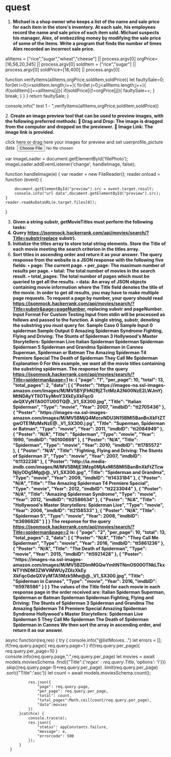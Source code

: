 # quest

1. <b> Michael is a shop owner who keeps a list of the name and sale price for each item in the store's inventory.
At each sale, his employees record the name and sale price of each item sold. Michael suspects his
manager, Alex, of embezzling money by modifying the sale price of some of the items. Write a program
that finds the number of times Alex recorded an incorrect sale price. </b>
    
allItems = ["rice","sugar","wheat","cheese"] || process.argv[0]
orgPrice=[16,56,20,345] || process.argv[0]
soldItem = ["rice","sugar"] || process.argv[0]
soldPrice=[18,400] || process.argv[0]

function verifyItems(allItems,orgPrice,soldItem,soldPrice){
    let faultySale=0;
    for(let i=0;i<soldItem.length;i++){
        for(let j=0;j<allItems.length;j++){
            if(soldItem[i]==allItems[j]){
                if(soldPrice[i]!=orgPrice[j]){
                    faultySale++;
                }
                break;
            }
        }
    }
    return faultySale;
}

console.info(" test 1 - ",verifyItems(allItems,orgPrice,soldItem,soldPrice))


2.<b> Create an image preview tool that can be used to preview images, with the following preferred methods:
 Drag and Drop: The image is dragged from the computer and dropped on the previewer.
 Image Link: The image link is provided. </b>



<div class="uploader" onclick="$('#filePhoto').click()">
    click here or drag here your images for preview and set userprofile_picture data
<img src=""/>
    <input type="file" name="userprofile_picture"  id="filePhoto" />
    </div>

var imageLoader = document.getElementById('filePhoto');
    imageLoader.addEventListener('change', handleImage, false);

function handleImage(e) {
    var reader = new FileReader();
    reader.onload = function (event) {
        
        document.getElementById("preview").src = event.target.result;
        console.info("url data",document.getElementById("preview").src);
    }
    reader.readAsDataURL(e.target.files[0]);
}


3. <b> Given a string substr, getMovieTitles must perform the following tasks: 
1. Query https://jsonmock.hackerrank.com/api/movies/search/?Title=substr(replace substr). 
2. Initialize the titles array to store total string elements. Store the Title of each movie meeting the search 
criterion in the titles array. 
3. Sort titles in ascending order and return it as your answer. 
The query response from the website is a JSON response with the following five fields: 
• page: The current page. 
• per_page: The maximum number of results per page. 
• total: The total number of movies in the search result. 
• total_pages: The total number of pages which must be queried to get all the results. 
• data: An array of JSON objects containing movie information where the Title field denotes the title of the 
movie. 
In order to get all results, you may have to make multiple page requests. To request a page by number, 
your query should read 
https://jsonmock.hackerrank.com/api/movies/search/?Title=substr&page=pageNumber, replacing substr 
and pageNumber. 
Input Format For Custom Testing 
Input from stdin will be processed as follows and passed to the function. 
A single string, substr, denoting the substring you must query for. 
Sample Case 0 
Sample Input 0 
spiderman 
Sample Output 0 
Amazing Spiderman Syndrome 
Fighting, Flying and Driving: The Stunts of Spiderman 3 
Hollywood's Master Storytellers: Spiderman Live 
Italian Spiderman 
Spiderman 
Spiderman 
Spiderman 5 
Spiderman and Grandma 
Spiderman in Cannes 
Superman, Spiderman or Batman 
The Amazing Spiderman T4 Premiere Special 
The Death of Spiderman 
They Call Me Spiderman 
Explanation 0 
For this example, we want all the movie titles containing the substring spiderman. The response for the 
query https://jsonmock.hackerrank.com/api/movies/search/?Title=spiderman&page=1 is: 
{ 
"page": "1", "per_page": 10, "total": 13, "total_pages": 2, "data": [ 
{ 
"Poster": "https://images-na.ssl-images- amazon.com/images/M/MV5BYjFhN2RjZTctMzA2Ni00NzE2LWJmYjMtNDAyYTllOTkyMmY3XkEyXkFqcG deQXVyNTA0OTU0OTQ@._V1_SX300.jpg", 
"Title": "Italian Spiderman", "Type": "movie", "Year": 2007, "imdbID": "tt2705436" }, { 
"Poster": "https://images-na.ssl-images- amazon.com/images/M/MV5BMjQ4MzcxNDU3N15BMl5BanBnXkFtZTgwOTE1MzMxNzE@._V1_SX300.j pg", 
"Title": "Superman, Spiderman or Batman", "Type": "movie", "Year": 2011, "imdbID": "tt2084949" }, { 
"Poster": "N/A", "Title": "Spiderman", "Type": "movie", "Year": 1990, "imdbID": "tt0100669" }, { 
"Poster": "N/A", "Title": "Spiderman", "Type": "movie", "Year": 2010, "imdbID": "tt1785572" }, { 
"Poster": "N/A", "Title": "Fighting, Flying and Driving: The Stunts of Spiderman 3", "Type": "movie", "Year": 2007, "imdbID": "tt1132238" }, { 
"Poster": "http://ia.media- imdb.com/images/M/MV5BMjE3Mzg0MjAxMl5BMl5BanBnXkFtZTcwNjIyODg5Mg@@._V1_SX300.jpg", 
"Title": "Spiderman and Grandma", "Type": "movie", "Year": 2009, "imdbID": "tt1433184" }, { 
"Poster": "N/A", "Title": "The Amazing Spiderman T4 Premiere Special", "Type": "movie", "Year": 2012, "imdbID": "tt2233044" }, { 
"Poster": "N/A", "Title": "Amazing Spiderman Syndrome", "Type": "movie", 
"Year": 2012, "imdbID": "tt2586634" }, { 
"Poster": "N/A", "Title": "Hollywood's Master Storytellers: Spiderman Live", "Type": "movie", "Year": 2006, "imdbID": "tt2158533" }, { 
"Poster": "N/A", "Title": "Spiderman 5", "Type": "movie", "Year": 2008, "imdbID": "tt3696826" } ] } The response for the query 
https://jsonmock.hackerrank.com/api/movies/search/?Title=spiderman&page=2 is: 
{ 
"page": "2", "per_page": 10, "total": 13, "total_pages": 2, "data": [ 
{ 
"Poster": "N/A", "Title": "They Call Me Spiderman", "Type": "movie", "Year": 2016, "imdbID": "tt5861236" }, { 
"Poster": "N/A", "Title": "The Death of Spiderman", "Type": "movie", "Year": 2015, "imdbID": "tt5921428" }, { 
"Poster": "https://images-na.ssl-images- amazon.com/images/M/MV5BZDlmMGQwYmItNTNmOS00OTNkLTkxNTYtNDM3ZWVlMWUyZDIzXkEy XkFqcGdeQXVyMTA5Mzk5Mw@@._V1_SX300.jpg", 
"Title": "Spiderman in Cannes", 
"Type": "movie", "Year": 2016, "imdbID": "tt5978586" } ] } The values of the Title field for each movie in each response page in the order received are: 
Italian Spiderman 
Superman, Spiderman or Batman 
Spiderman 
Spiderman 
Fighting, Flying and Driving: The Stunts of Spiderman 3 
Spiderman and Grandma 
The Amazing Spiderman T4 Premiere Special 
Amazing Spiderman Syndrome 
Hollywood's Master Storytellers: Spiderman Live 
Spiderman 5 
They Call Me Spiderman 
The Death of Spiderman 
Spiderman in Cannes 
We then sort the array in ascending order, and return it as our answer. </b>

async function(req,res)        {
          try {
              console.info("@listMoives...")
              let errors = [];
              if(!req.query.page){
                  req.query.page=1
              }
              if(!req.query.per_page){
                  req.query.per_page=10
              }
              console.info(req.query.page,":",req.query.per_page)
              let movies = await models.moviesSchema
                  .find({"Title":{'$regex': req.query.Title, '$options': 'i'}})
                  .skip((req.query.page-1)*req.query.per_page)
                  .limit(req.query.per_page)
                  .sort({"Title":'asc'})
              let count = await models.moviesSchema.count();

              res.json({
                  "page": req.query.page,
                  "per_page": req.query.per_page,
                  "total": count,
                  "total_pages":Math.ceil(count/req.query.per_page),
                  "data":movies
              })
          }catch(e) {
              console.trace(e);
              res.json({
                  "status": appConstants.failure,
                  "message": e,
                  "errorcode": 500
              });
          }
      }



